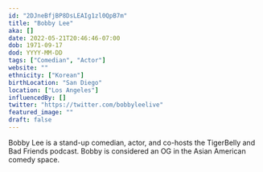 ```yaml
---
id: "2DJneBfjBP8DsLEAIg1zl0QpB7m"
title: "Bobby Lee"
aka: []
date: 2022-05-21T20:46:46-07:00
dob: 1971-09-17
dod: YYYY-MM-DD
tags: ["Comedian", "Actor"]
website: ""
ethnicity: ["Korean"]
birthLocation: "San Diego"
location: ["Los Angeles"]
influencedBy: []
twitter: "https://twitter.com/bobbyleelive"
featured_image: ""
draft: false
---
```


Bobby Lee is a stand-up comedian, actor, and co-hosts the TigerBelly and Bad
Friends podcast. Bobby is considered an OG in the Asian American comedy space.
